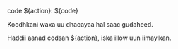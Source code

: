 code ${action}: ${code}

Koodhkani waxa uu dhacayaa hal saac gudaheed.

Haddii aanad codsan ${action}, iska illow uun iimaylkan.
